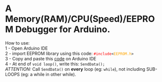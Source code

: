 # A Memory(RAM)/CPU(Speed)/EEPROM Debugger for Arduino.
How to use:<br>
1 - Open Arduino IDE<br>
2 - import EEPROM library using this code: <code><font color="red">#include</font><<font color="orange">EEPROM.h</font>></code><br>
3 - Copy and paste this <a href="https://github.com/Isaquedeveloper/arduino_debugger/raw/master/code.c" target="_blank">code</a> on Arduino IDE<br>
4 - At end of <code>void loop()</code>, write this: <code>SendData();</code><br>
 *ATTENTION:* Call <code>SendData()</code> on <b>every</b> loop (eg: <code>while</code>), not including SUB-LOOPS (eg: a while in other while).
